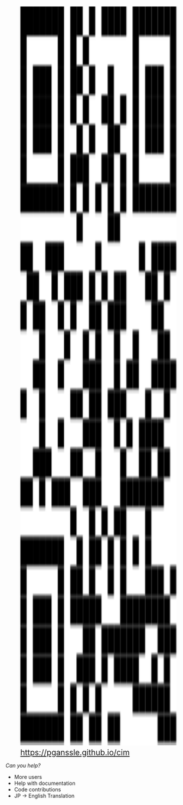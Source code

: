 <figure>
<img src="images/qr.svg" style="height: 50dvh; width: auto; margin-bottom: 0.25em" />

<figcaption style="font-size: 1.5em">
<a href="https://pganssle.github.io/cim">https://pganssle.github.io/cim</a>
</figcaption>
</figure>


<em>Can you help?</em>

- More users
- Help with documentation
- Code contributions
- JP → English Translation

